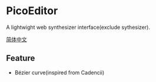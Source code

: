 # PicoEditor

A lightwight web synthesizer interface(exclude sythesizer).

[简体中文](README.zh-CN.md)

## Feature

* Bézier curve(inspired from Cadencii)
